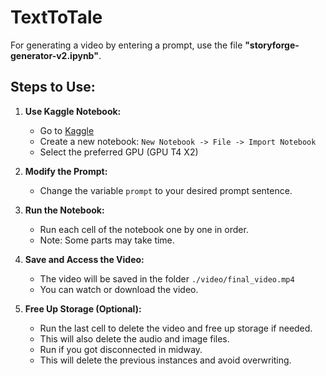 # TextToTale

For generating a video by entering a prompt, use the file **"storyforge-generator-v2.ipynb"**.

## Steps to Use:

1. **Use Kaggle Notebook:**

   - Go to [Kaggle](https://www.kaggle.com/)
   - Create a new notebook: `New Notebook -> File -> Import Notebook`
   - Select the preferred GPU (GPU T4 X2)

2. **Modify the Prompt:**

   - Change the variable `prompt` to your desired prompt sentence.

3. **Run the Notebook:**

   - Run each cell of the notebook one by one in order.
   - Note: Some parts may take time.

4. **Save and Access the Video:**

   - The video will be saved in the folder `./video/final_video.mp4`
   - You can watch or download the video.

5. **Free Up Storage (Optional):**
   - Run the last cell to delete the video and free up storage if needed.
   - This will also delete the audio and image files.
   - Run if you got disconnected in midway.
   - This will delete the previous instances and avoid overwriting.
